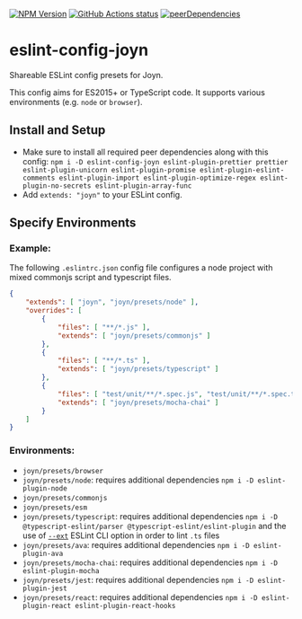 [![NPM Version](https://img.shields.io/npm/v/eslint-config-joyn.svg?style=flat)](https://www.npmjs.org/package/eslint-config-joyn)
[![GitHub Actions status](https://github.com/joyn/eslint-config/workflows/CI%20Pipeline/badge.svg)](https://github.com/joyn/eslint-config/actions)
[![peerDependencies](https://img.shields.io/david/peer/joyn/eslint-config)](https://david-dm.org/joyn/eslint-config?type=peer)

# eslint-config-joyn

Shareable ESLint config presets for Joyn.

This config aims for ES2015+ or TypeScript code. It supports various environments (e.g. `node` or `browser`).

## Install and Setup

* Make sure to install all required peer dependencies along with this config: `npm i -D eslint-config-joyn eslint-plugin-prettier prettier eslint-plugin-unicorn eslint-plugin-promise eslint-plugin-eslint-comments eslint-plugin-import eslint-plugin-optimize-regex eslint-plugin-no-secrets eslint-plugin-array-func`
* Add `extends: "joyn"` to your ESLint config.

## Specify Environments

### Example:

The following `.eslintrc.json` config file configures a node project with mixed commonjs script and typescript files.

```json
{
    "extends": [ "joyn", "joyn/presets/node" ],
    "overrides": [
        {
            "files": [ "**/*.js" ],
            "extends": [ "joyn/presets/commonjs" ]
        },
        {
            "files": [ "**/*.ts" ],
            "extends": [ "joyn/presets/typescript" ]
        },
        {
            "files": [ "test/unit/**/*.spec.js", "test/unit/**/*.spec.ts" ],
            "extends": [ "joyn/presets/mocha-chai" ]
        }
    ]
}
```

### Environments:

* `joyn/presets/browser`
* `joyn/presets/node`: requires additional dependencies `npm i -D eslint-plugin-node`
* `joyn/presets/commonjs`
* `joyn/presets/esm`
* `joyn/presets/typescript`: requires additional dependencies `npm i -D @typescript-eslint/parser @typescript-eslint/eslint-plugin` and the use of [`--ext`](https://eslint.org/docs/user-guide/command-line-interface#ext) ESLint CLI option in order to lint `.ts` files
* `joyn/presets/ava`: requires additional dependencies `npm i -D eslint-plugin-ava`
* `joyn/presets/mocha-chai`: requires additional dependencies `npm i -D eslint-plugin-mocha`
* `joyn/presets/jest`: requires additional dependencies `npm i -D eslint-plugin-jest`
* `joyn/presets/react`: requires additional dependencies `npm i -D eslint-plugin-react eslint-plugin-react-hooks`
